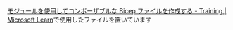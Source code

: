 [モジュールを使用してコンポーザブルな Bicep ファイルを作成する - Training | Microsoft Learn](https://learn.microsoft.com/ja-jp/training/modules/create-composable-bicep-files-using-modules/)で使用したファイルを置いています